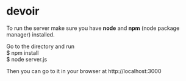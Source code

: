 # devoir

To run the server make sure you have **node** and **npm** (node package manager) installed.

Go to the directory and run     
    $ npm install     
    $ node server.js      
    
Then you can go to it in your browser at http://localhost:3000
